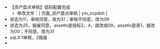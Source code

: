 - 【资产盘点审核】低码配置完成
	- 修改文件：| 页面_资产盘点审核 | ym_zcpdsh |
- 状态为11，审核同意，改为31；审核不同意，改为09
- 状态为25，报废同意，assetlx是指标2，4，就改成09。assetlx是表1，就改为00；不同意，改为31
- sqLX:1审核，2报废
-